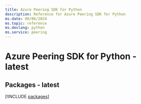 ```yaml
---
title: Azure Peering SDK for Python
description: Reference for Azure Peering SDK for Python
ms.date: 09/06/2024
ms.topic: reference
ms.devlang: python
ms.service: peering
---
```

# Azure Peering SDK for Python - latest
## Packages - latest
[!INCLUDE [packages](peering-index.md)]